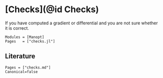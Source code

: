 # [Checks](@id Checks)

If you have computed a gradient or differential and you are not sure whether it is correct.

```@autodocs
Modules = [Manopt]
Pages   = ["checks.jl"]
```

## Literature

```@bibliography
Pages = ["checks.md"]
Canonical=false
```